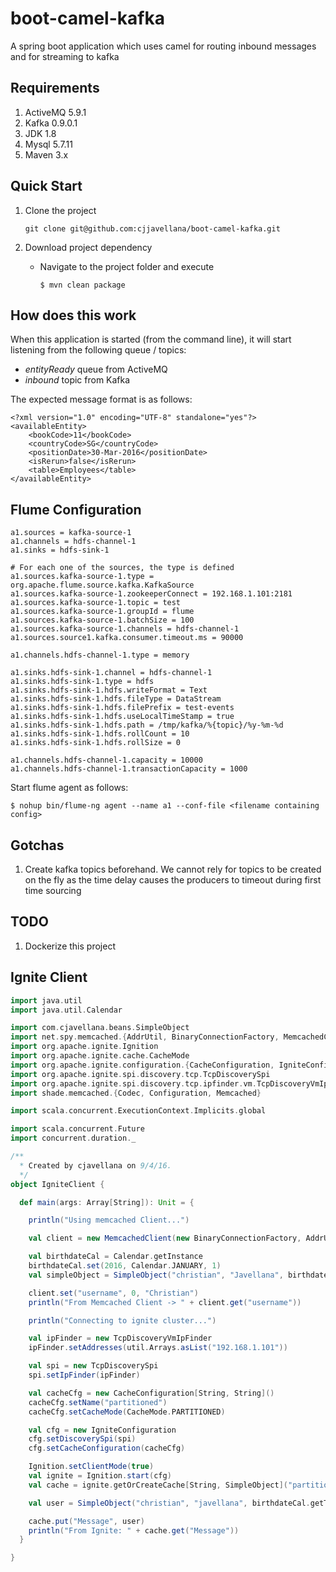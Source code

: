 # boot-camel-kafka
A spring boot application which uses camel for routing inbound messages and for streaming to kafka

Requirements
------------
1. ActiveMQ 5.9.1
2. Kafka 0.9.0.1
3. JDK 1.8
4. Mysql 5.7.11
5. Maven 3.x

Quick Start
-----------
1. Clone the project  
    ```
    git clone git@github.com:cjjavellana/boot-camel-kafka.git
    ```
2. Download project dependency

    * Navigate to the project folder and execute
      ```
      $ mvn clean package
      ```
      
How does this work
-------------------
When this application is started (from the command line), it will start listening from the following queue / topics:

* *entityReady* queue from ActiveMQ
* *inbound* topic from Kafka

The expected message format is as follows:
    
    <?xml version="1.0" encoding="UTF-8" standalone="yes"?>
    <availableEntity>
        <bookCode>11</bookCode>
        <countryCode>SG</countryCode>
        <positionDate>30-Mar-2016</positionDate>
        <isRerun>false</isRerun>
        <table>Employees</table>
    </availableEntity>
    
Flume Configuration
-------------------
```
a1.sources = kafka-source-1
a1.channels = hdfs-channel-1
a1.sinks = hdfs-sink-1

# For each one of the sources, the type is defined
a1.sources.kafka-source-1.type = org.apache.flume.source.kafka.KafkaSource
a1.sources.kafka-source-1.zookeeperConnect = 192.168.1.101:2181
a1.sources.kafka-source-1.topic = test
a1.sources.kafka-source-1.groupId = flume
a1.sources.kafka-source-1.batchSize = 100
a1.sources.kafka-source-1.channels = hdfs-channel-1
a1.sources.source1.kafka.consumer.timeout.ms = 90000

a1.channels.hdfs-channel-1.type = memory

a1.sinks.hdfs-sink-1.channel = hdfs-channel-1
a1.sinks.hdfs-sink-1.type = hdfs
a1.sinks.hdfs-sink-1.hdfs.writeFormat = Text
a1.sinks.hdfs-sink-1.hdfs.fileType = DataStream
a1.sinks.hdfs-sink-1.hdfs.filePrefix = test-events
a1.sinks.hdfs-sink-1.hdfs.useLocalTimeStamp = true
a1.sinks.hdfs-sink-1.hdfs.path = /tmp/kafka/%{topic}/%y-%m-%d
a1.sinks.hdfs-sink-1.hdfs.rollCount = 10
a1.sinks.hdfs-sink-1.hdfs.rollSize = 0

a1.channels.hdfs-channel-1.capacity = 10000
a1.channels.hdfs-channel-1.transactionCapacity = 1000
```

Start flume agent as follows:
```
$ nohup bin/flume-ng agent --name a1 --conf-file <filename containing config>
```

Gotchas
-------
1. Create kafka topics beforehand. We cannot rely for topics to be created on the fly as the time delay causes the producers to timeout during first time sourcing

TODO
----
1. Dockerize this project

Ignite Client
-------------
```scala
import java.util
import java.util.Calendar

import com.cjavellana.beans.SimpleObject
import net.spy.memcached.{AddrUtil, BinaryConnectionFactory, MemcachedClient}
import org.apache.ignite.Ignition
import org.apache.ignite.cache.CacheMode
import org.apache.ignite.configuration.{CacheConfiguration, IgniteConfiguration}
import org.apache.ignite.spi.discovery.tcp.TcpDiscoverySpi
import org.apache.ignite.spi.discovery.tcp.ipfinder.vm.TcpDiscoveryVmIpFinder
import shade.memcached.{Codec, Configuration, Memcached}

import scala.concurrent.ExecutionContext.Implicits.global

import scala.concurrent.Future
import concurrent.duration._

/**
  * Created by cjavellana on 9/4/16.
  */
object IgniteClient {

  def main(args: Array[String]): Unit = {

    println("Using memcached Client...")

    val client = new MemcachedClient(new BinaryConnectionFactory, AddrUtil.getAddresses("192.168.1.101:11211"))

    val birthdateCal = Calendar.getInstance
    birthdateCal.set(2016, Calendar.JANUARY, 1)
    val simpleObject = SimpleObject("christian", "Javellana", birthdateCal.getTime)

    client.set("username", 0, "Christian")
    println("From Memcached Client -> " + client.get("username"))

    println("Connecting to ignite cluster...")

    val ipFinder = new TcpDiscoveryVmIpFinder
    ipFinder.setAddresses(util.Arrays.asList("192.168.1.101"))

    val spi = new TcpDiscoverySpi
    spi.setIpFinder(ipFinder)

    val cacheCfg = new CacheConfiguration[String, String]()
    cacheCfg.setName("partitioned")
    cacheCfg.setCacheMode(CacheMode.PARTITIONED)

    val cfg = new IgniteConfiguration
    cfg.setDiscoverySpi(spi)
    cfg.setCacheConfiguration(cacheCfg)

    Ignition.setClientMode(true)
    val ignite = Ignition.start(cfg)
    val cache = ignite.getOrCreateCache[String, SimpleObject]("partitioned")

    val user = SimpleObject("christian", "javellana", birthdateCal.getTime)

    cache.put("Message", user)
    println("From Ignite: " + cache.get("Message"))
  }

}
```
